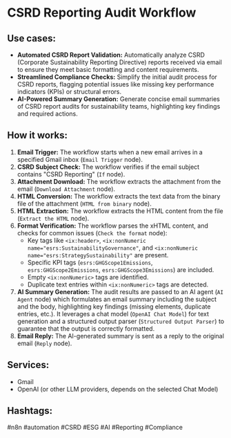 # CSRD Reporting Audit Workflow

## Use cases:

- **Automated CSRD Report Validation:** Automatically analyze CSRD (Corporate Sustainability Reporting Directive) reports received via email to ensure they meet basic formatting and content requirements.
- **Streamlined Compliance Checks:** Simplify the initial audit process for CSRD reports, flagging potential issues like missing key performance indicators (KPIs) or structural errors.
- **AI-Powered Summary Generation:** Generate concise email summaries of CSRD report audits for sustainability teams, highlighting key findings and required actions.

## How it works:

1.  **Email Trigger:** The workflow starts when a new email arrives in a specified Gmail inbox (`Email Trigger` node).
2.  **CSRD Subject Check:** The workflow verifies if the email subject contains "CSRD Reporting" (`If` node).
3.  **Attachment Download:** The workflow extracts the attachment from the email (`Download Attachment` node).
4.  **HTML Conversion:** The workflow extracts the text data from the binary file of the attachment (`HTML from binary` node).
5.  **HTML Extraction:** The workflow extracts the HTML content from the file (`Extract the HTML` node).
6.  **Format Verification:** The workflow parses the xHTML content, and checks for common issues (`Check the format` node):
    *   Key tags like `<ix:header>`, `<ix:nonNumeric name="esrs:SustainabilityGovernance"`, and `<ix:nonNumeric name="esrs:StrategySustainability"` are present.
    *   Specific KPI tags (`esrs:GHGScope1Emissions`, `esrs:GHGScope2Emissions`, `esrs:GHGScope3Emissions`) are included.
    *   Empty `<ix:nonNumeric>` tags are identified.
    *   Duplicate text entries within `<ix:nonNumeric>` tags are detected.
7.  **AI Summary Generation:** The audit results are passed to an AI agent (`AI Agent` node) which formulates an email summary including the subject and the body, highlighting key findings (missing elements, duplicate entries, etc.). It leverages a chat model (`OpenAI Chat Model`) for text generation and a structured output parser (`Structured Output Parser`) to guarantee that the output is correctly formatted.
8.  **Email Reply:** The AI-generated summary is sent as a reply to the original email (`Reply` node).

## Services:

-   Gmail
-   OpenAI (or other LLM providers, depends on the selected Chat Model)

## Hashtags:

#n8n #automation #CSRD #ESG #AI #Reporting #Compliance